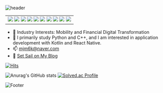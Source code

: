 
![header](https://capsule-render.vercel.app/api?type=waving&color=67b56e&height=250&section=header&text=Be%20A%20Motivator&fontSize=80&fontColor=ffffff)

<table>
  <tr>
    <td>
      <img src="https://img.shields.io/badge/Python-3776AB?style=flat-square&logo=python&logoColor=white"/>
      <img src="https://img.shields.io/badge/C++-00599C?style=flat-square&logo=c%2B%2B&logoColor=white"/>
      <img src="https://img.shields.io/badge/Django-092E20?style=flat-square&logo=django&logoColor=white"/>
      <img src="https://img.shields.io/badge/Javascript-F7DF1E?style=flat-square&logo=javascript&logoColor=black"/>
      <img src="https://img.shields.io/badge/Vue.js-4FC08D?style=flat-square&logo=vue.js&logoColor=white"/>
      <img src="https://img.shields.io/badge/React_Native-61DAFB?style=flat-square&logo=react&logoColor=black"/>
      <img src="https://img.shields.io/badge/HTML5-E34F26?style=flat-square&logo=html5&logoColor=white"/>
      <img src="https://img.shields.io/badge/CSS3-1572B6?style=flat-square&logo=css3&logoColor=white"/>
      <img src="https://img.shields.io/badge/SQL-4479A1?style=flat-square&logo=mysql&logoColor=white"/>
      <img src="https://img.shields.io/badge/Android_Studio-3DDC84?style=flat-square&logo=android-studio&logoColor=white"/>
    </td>
  </tr>
</table>


- 🔭 Industry Interests: Mobility and Financial Digital Transformation
- 🌱 I primarily study Python and C++, and I am interested in application development with Kotlin and React Native.
- 📫 mjm6k@naver.com
- 🔗 [Set Sail on My Blog](https://codxray.tistory.com/)


[![Hits](https://hits.seeyoufarm.com/api/count/incr/badge.svg?url=https%3A%2F%2Fgithub.com%2Fsongminj&count_bg=%2387C1D5&title_bg=%230115BF&icon=&icon_color=%23E7E7E7&title=hits&edge_flat=false)](https://hits.seeyoufarm.com)


![Anurag's GitHub stats](https://github-readme-stats.vercel.app/api?username=songminj&show_icons=true&theme=radical)
[![Solved.ac Profile](http://mazassumnida.wtf/api/v2/generate_badge?boj=mjm6k)](https://solved.ac/mjm6k/)

![Footer](https://capsule-render.vercel.app/api?type=waving&color=67b56e&height=250&section=footer)

